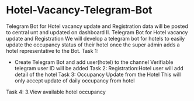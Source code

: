 # Hotel-Vacancy-Telegram-Bot
Telegram Bot for Hotel vacancy update and Registration data will be posted to central unt and updated on dashboard
II. Telegram Bot for Hotel vacancy update and Registration
We will develop a telegram bot for hotels to easily update the occupancy status of their hotel once the super admin adds a hotel representative to the Bot.
Task 1:  
- Create Telegram Bot and add user(hotel) to the channel
Verifiable telegram user ID will be added
Task 2: 
 Registration:Hotel user will add detail of the hotel
Task 3: Occupancy Update from the Hotel
This will only accept update of daily occupancy from hotel

Task 4: 3.View available hotel occupancy


